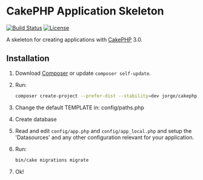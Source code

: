 # CakePHP Application Skeleton

[![Build Status](https://api.travis-ci.org/cakephp/app.png)](https://travis-ci.org/cakephp/app)
[![License](https://poser.pugx.org/cakephp/app/license.svg)](https://packagist.org/packages/cakephp/app)

A skeleton for creating applications with [CakePHP](http://cakephp.org) 3.0.

## Installation

1. Download [Composer](http://getcomposer.org/doc/00-intro.md) or update `composer self-update`.
2. Run:

    ```bash
    composer create-project --prefer-dist --stability=dev jorge/cakephp-skeleton [app_name]
    ```

3. Change the default TEMPLATE in: config/paths.php
4. Create database
5. Read and edit `config/app.php` and `config/app_local.php` and setup the 'Datasources' and any other configuration relevant for your application.
6. Run:

    ```bash
    bin/cake migrations migrate
    ```

7. Ok!